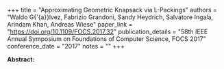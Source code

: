 +++
title = "Approximating Geometric Knapsack via L-Packings"
authors = "Waldo G{\'{a}}lvez, Fabrizio Grandoni, Sandy Heydrich, Salvatore Ingala, Arindam Khan, Andreas Wiese"
paper_link = "https://doi.org/10.1109/FOCS.2017.32"
publication_details = "58th IEEE Annual Symposium on Foundations of Computer Science,  FOCS 2017"
conference_date = "2017"
notes = ""
+++

<b>Abstract:</b>
